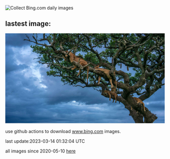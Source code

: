 ![Collect Bing.com daily images](https://github.com/counter2015/bing-daily-images/workflows/Collect%20Bing.com%20daily%20images/badge.svg)
## lastest image:
![](images/LionessesNap.jpg)

use github actions to download www.bing.com images.

last update:2023-03-14 01:32:04 UTC

all images since 2020-05-10 [here](https://github.com/counter2015/bing-daily-images/tree/master/images) 
